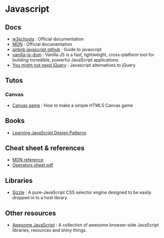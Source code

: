 # Javascript

## Docs
- [w3schools](https://www.w3schools.com/js/default.asp) : Official documentation
- [MDN](https://developer.mozilla.org/fr/docs/Web/JavaScript) : Official documentation
- [airbnb javascript github](https://github.com/airbnb/javascript) : Guide to javascript
- [vanilla-js-dom](https://github.com/Haeresis/vanilla-js-dom) : Vanilla JS is a fast, lightweight, cross-platform tool for building incredible, powerful JavaScript applications.
- [You might not need jQuery](http://youmightnotneedjquery.com/) : Javascript alternatives to jQuery

## Tutos
### Canvas
- [Canvas game](http://www.lostdecadegames.com/how-to-make-a-simple-html5-canvas-game/) : How to make a simple HTML5 Canvas game

## Books
- [Learning JavaScript Design Patterns](https://addyosmani.com/resources/essentialjsdesignpatterns/book/)

## Cheat sheet & references
- [MDN reference](https://developer.mozilla.org/fr/docs/Web/JavaScript/Reference)
- [Operators sheet pdf](https://drive.google.com/file/d/0Bz2Vn-SAMQgYZXUzcThWbEg2UWs/view)

## Libraries
- [Sizzle](https://sizzlejs.com/) : A pure-JavaScript CSS selector engine designed to be easily dropped in to a host library.

## Other resources
- [Awesome JavaScript](https://github.com/sorrycc/awesome-javascript) : A collection of awesome browser-side JavaScript libraries, resources and shiny things.
